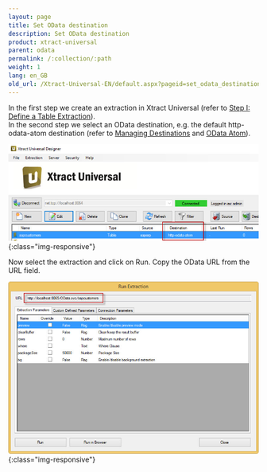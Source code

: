 ```yaml
---
layout: page
title: Set OData destination
description: Set OData destination
product: xtract-universal
parent: odata
permalink: /:collection/:path
weight: 1
lang: en_GB
old_url: /Xtract-Universal-EN/default.aspx?pageid=set_odata_destination
---
```


In the first step we create an extraction in Xtract Universal (refer to [Step I: Define a Table Extraction]()).<br>
In the second step we select an OData destination, e.g. the default http-odata-atom destination (refer to [Managing Destinations]() and [OData Atom]()). 

![XU-OData-Destination](/img/content/XU-OData-Destination.jpg){:class="img-responsive"}

Now select the extraction and click on Run. Copy the OData URL from the URL field. 

![XU-OData-URL](/img/content/XU-OData-URL.jpg){:class="img-responsive"}
